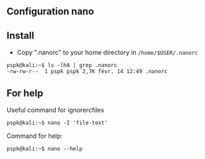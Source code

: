 ## Configuration nano

## Install

* Copy ".nanorc" to your home directory in `/home/$USER/.nanorc`

```shell
pspk@kali:~$ ls -lhA | grep .nanorc
-rw-rw-r--  1 pspk pspk 2,7K févr. 14 12:49 .nanorc
```
## For help

Useful command for ignorercfiles
```shell
pspk@kali:~$ nano -I 'file-text'
```

Command for help:
```shell
pspk@kali:~$ nano --help
```
